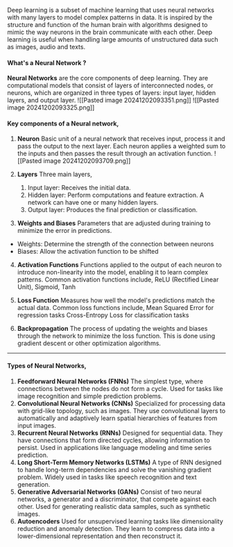 Deep learning is a subset of machine learning that uses neural networks with many layers to model complex patterns in data. 
It is inspired by the structure and function of the human brain with algorithms designed to mimic the way neurons in the brain communicate with each other.
Deep learning is useful when handling large amounts of unstructured data such as images, audio and texts.
#### What's a Neural Network ?
**Neural Networks** are the core components of deep learning. They are computational models that consist of layers of interconnected nodes, or neurons, which are organized in three types of layers: input layer, hidden layers, and output layer.
![[Pasted image 20241202093351.png]]
![[Pasted image 20241202093325.png]]

#### Key components of a Neural network,
1. **Neuron**
Basic unit of a neural network that receives input, process it and pass the output to the next layer. Each neuron applies a weighted sum to the inputs and then passes the result through an activation function.
	![[Pasted image 20241202093709.png]]

2. **Layers**
Three main layers, 
	1. Input layer: Receives the initial data.
	2. Hidden layer: Perform computations and feature extraction. A network can have one or many hidden layers.
	3. Output layer: Produces the final prediction or classification.

3. **Weights and Biases**
Parameters that are adjusted during training to minimize the error in predictions. 
- Weights: Determine the strength of the connection between neurons 
- Biases: Allow the activation function to be shifted

4. **Activation Functions**
Functions applied to the output of each neuron to introduce non-linearity into the model, enabling it to learn complex patterns. 
Common activation functions include,
	ReLU (Rectified Linear Unit), 
	Sigmoid, 
	Tanh

5. **Loss Function**
Measures how well the model's predictions match the actual data.
Common loss functions include,
	Mean Squared Error for regression tasks 
	Cross-Entropy Loss for classification tasks

6. **Backpropagation**
The process of updating the weights and biases through the network to minimize the loss function. This is done using gradient descent or other optimization algorithms.

****
#### Types of Neural Networks,
1. **Feedforward Neural Networks (FNNs)**
	The simplest type, where connections between the nodes do not form a cycle. Used for tasks like image recognition and simple prediction problems.
2. **Convolutional Neural Networks (CNNs)** 
	Specialized for processing data with grid-like topology, such as images. They use convolutional layers to automatically and adaptively learn spatial hierarchies of features from input images.
3. **Recurrent Neural Networks (RNNs)** 
	Designed for sequential data. They have connections that form directed cycles, allowing information to persist. Used in applications like language modeling and time series prediction.
4. **Long Short-Term Memory Networks (LSTMs)** 
	A type of RNN designed to handle long-term dependencies and solve the vanishing gradient problem. Widely used in tasks like speech recognition and text generation.
5. **Generative Adversarial Networks (GANs)** 
	Consist of two neural networks, a generator and a discriminator, that compete against each other. Used for generating realistic data samples, such as synthetic images.
6. **Autoencoders** 
	Used for unsupervised learning tasks like dimensionality reduction and anomaly detection. They learn to compress data into a lower-dimensional representation and then reconstruct it.